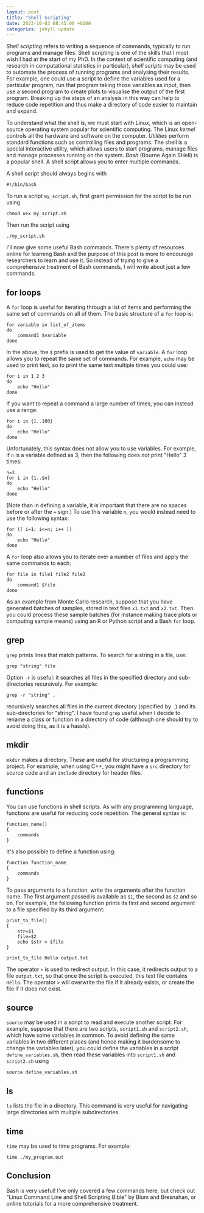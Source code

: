 ```yaml
---
layout: post
title: "Shell Scripting"
date: 2023-10-03 08:45:00 +0100
categories: jekyll update
---
```


*Shell scripting* refers to writing a sequence of commands, typically to run programs and manage files. Shell scripting is one of the skills that I most wish I had at the start of my PhD. In the context of scientific computing (and research in computational statistics in particular), *shell scripts* may be used to automate the process of running programs and analysing their results. For example, one could use a script to define the variables used for a particular program, run that program taking those variables as input, then use a second program to create plots to visualise the output of the first program. Breaking up the steps of an analysis in this way can help to reduce code repetition and thus make a directory of code easier to maintain and expand.

To understand what the shell is, we must start with *Linux*, which is an open-source operating system popular for scientific computing. The Linux *kernel* controls all the hardware and software on the computer. *Utilities* perform standard functions such as controlling files and programs. The shell is a special interactive utility, which allows users to start programs, manage files and manage processes running on the system. *Bash* (Bourne Again SHell) is a popular shell. A shell script allows you to enter multiple commands.

A shell script should always begins with

	#!/bin/bash

To run a script `my_script.sh`, first grant permission for the script to be run using

	chmod u+x my_script.sh

Then run the script using

	./my_script.sh

I'll now give some useful Bash commands. There's plenty of resources online for learning Bash and the purpose of this post is more to encourage researchers to learn and use it. So instead of trying to give a comprehensive treatment of Bash commands, I will write about just a few commands.

## for loops

A `for` loop is useful for iterating through a list of items and performing the same set of commands on all of them. The basic structure of a `for` loop is:
   
	for variable in list_of_items
	do 
		command1 $variable
	done

In the above, the `$` prefix is used to get the value of `variable`. A `for` loop allows you to repeat the same set of commands. For example, `echo` may be used to print text, so to print the same text multiple times you could use:

	for i in 1 2 3
	do
		echo "Hello"
	done

If you want to repeat a command a large number of times, you can instead use a range:

	for i in {1..100}
	do
		echo "Hello"
	done

Unfortunately, this syntax does not allow you to use variables. For example, if `n` is a variable defined as 3, then the following does *not* print "Hello" 3 times:

	n=3
	for i in {1..$n}
	do
		echo "Hello"
	done

(Note than in defining a variable, it is important that there are no spaces before or after the `=` sign.) To use this variable `n`, you would instead need to use the following syntax:

	for (( i=1; i<=n; i++ ))
	do
		echo "Hello"
	done

A `for` loop also allows you to iterate over a number of files and apply the same commands to each:

	for file in file1 file2 file2
	do
		command1 $file
	done

As an example from Monte Carlo research, suppose that you have generated batches of samples, stored in text files `x1.txt` and `x2.txt`. Then you could process these sample batches (for instance making trace plots or computing sample means) using an R or Python script and a Bash `for` loop.

## grep

`grep` prints lines that match patterns. To search for a string in a file, use:

	grep "string" file

Option `-r` is useful: it searches all files in the specified directory and sub-directories recursively. For example:

	grep -r "string" .

recursively searches all files in the current directory (specified by `.`) and its sub-directories for "string". I have found `grep` useful when I decide to rename a class or function in a directory of code (although one should try to avoid doing this, as it is a hassle).

## mkdir

`mkdir` makes a directory. These are useful for structuring a programming project. For example, when using C++, you might have a `src` directory for source code and an `include` directory for header files.

## functions

You can use functions in shell scripts. As with any programming language, functions are useful for reducing code repetition. The general syntax is:

	function_name()
	{
		commands
	}

 It's also possible to define a function using:

	function function_name
	{
		commands
	}
 
To pass arguments to a function, write the arguments after the function name. The first argument passed is available as `$1`, the second as `$2` and so on. For example, the following function prints its first and second argument to a file specified by its third argument:

	print_to_file()
	{
		str=$1
		file=$2
		echo $str > $file
	}

	print_to_file Hello output.txt

The operator `>` is used to redirect output. In this case, it redirects output to a file `output.txt`, so that once the script is executed, this text file contains `Hello`. The operator `>` will overwrite the file if it already exists, or create the file if it does not exist.

## source

`source` may be used in a script to read and execute another script. For example, suppose that there are two scripts, `script1.sh` and `script2.sh`, which have some variables in common. To avoid defining the same variables in two different places (and hence making it burdensome to change the variables later), you could define the variables in a script `define_variables.sh`, then read these variables into `script1.sh` and `script2.sh` using

	source define_variables.sh

## ls

`ls` lists the file in a directory. This command is very useful for navigating large directories with multiple subdirectories.

## time

`time` may be used to time programs. For example:

	time ./my_program.out

## Conclusion

Bash is very useful! I've only covered a few commands here, but check out "Linux Command Line and Shell Scripting Bible" by Blum and Bresnahan, or online tutorials for a more comprehensive treatment.
